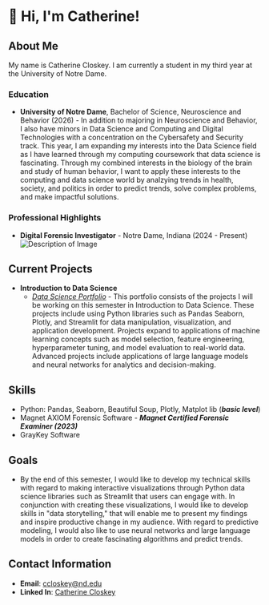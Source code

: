 # 👋 Hi, I'm Catherine!

## About Me
My name is Catherine Closkey. I am currently a student in my third year at the University of Notre Dame. 

### Education
- **University of Notre Dame**, Bachelor of Science, Neuroscience and Behavior (2026)
       - In addition to majoring in Neuroscience and Behavior, I also have minors in Data Science and Computing and Digital Technologies with a concentration on             the Cybersafety and Security track. This year, I am expanding my interests into the Data Science field  as I have learned through my computing coursework           that data science is fascinating. Through my combined interests in the biology of the brain and study of human behavior, I want to apply these interests            to the computing and data science world by analzying trends in health, society, and politics in order to predict trends, solve complex problems, and make           impactful solutions. 

### Professional Highlights
- **Digital Forensic Investigator** - Notre Dame, Indiana (2024 - Present)
![Description of Image](https://news.nd.edu/assets/330693/500x/cyber_crimes_unit_mc_feature.jpg)
       
## Current Projects
- **Introduction to Data Science**
    - [*Data Science Portfolio*](https://github.com/ccloskey2/CLOSKEY-Data-Science-Portolio)
          - This portfolio consists of the projects I will be working on this semester in Introduction to Data Science. These projects include using Python                     libraries such as Pandas Seaborn, Plotly, and Streamlit for data manipulation, visualization, and application development. Projects expand to                       applications of machine learning concepts such as model selection, feature engineering, hyperparameter tuning, and model evaluation to real-world data.             Advanced projects include applications of large language models and neural networks for analytics and decision-making.  

## Skills
   - Python: Pandas, Seaborn, Beautiful Soup, Plotly, Matplot lib (***basic level***)
   - Magnet AXIOM Forensic Software - ***Magnet Certified Forensic Examiner (2023)***
   - GrayKey Software

## Goals 
- By the end of this semester, I would like to develop my technical skills with regard to making interactive visualizations through Python data science libraries such as Streamlit that users can engage with. In conjunction with creating these visualizations, I would like to develop skills in "data storytelling," that will enable me to present my findings and inspire productive change in my audience. With regard to predictive modeling, I would also like to use neural networks and large language models in order to create fascinating algorithms and predict trends. 
  
## Contact Information  
- **Email**: [ccloskey@nd.edu](mailto:ccloskey@nd.edu)
- **Linked In**: [Catherine Closkey](https://www.linkedin.com/in/catherine-closkey-a1863b2ab)


